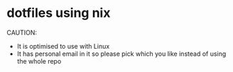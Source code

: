 # dotfiles using nix

CAUTION:

- It is optimised to use with Linux
- It has personal email in it so please pick which you like instead of using the
  whole repo
